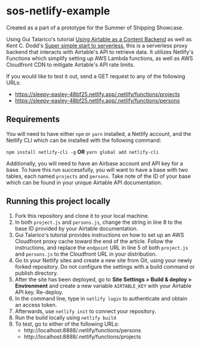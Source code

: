 # sos-netlify-example

Created as a part of a prototype for the Summer of Shipping Showcase.

Using Gui Talarico's tutorial [Using Airtable as a Content Backend](https://medium.com/@gtalarico/using-airtable-as-a-content-backend-e373cd0d9974) as well as Kent C. Dodd's [Super simple start to serverless](https://kentcdodds.com/blog/super-simple-start-to-serverless), this is a serverless proxy backend that interacts with Airtable's API to retrieve data. It utilizes Netlify's Functions which simplify setting up AWS Lambda functions, as well as AWS Cloudfront CDN to mitigate Airtable's API rate limits.

If you would like to test it out, send a GET request to any of the following URLs:
- https://sleepy-easley-48bf25.netlify.app/.netlify/functions/projects
- https://sleepy-easley-48bf25.netlify.app/.netlify/functions/persons

## Requirements

You will need to have either `npm` or `yarn` installed, a Netlify account, and the Netlify CLI which can be installed with the following command:

`npm install netlify-cli -g` **OR** `yarn global add netlify-cli`

Additionally, you will need to have an Airbase account and API key for a base. To have this run successfully, you will want to have a base with two tables, each named `projects` and `persons`. Take note of the ID of your base which can be found in your unique Airtable API documentation.

## Running this project locally

1. Fork this repository and clone it to your local machine.
2. In both `project.js` and `persons.js`, change the string in line 8 to the base ID provided by your Airtable documentation. 
3. Gui Talarico's tutorial provides instructions on how to set up an AWS Cloudfront proxy cache toward the end of the article. Follow the instructions, and replace the `endpoint` URL in line 5 of both `project.js` and `persons.js` to the Cloudfront URL in your distribution.
4. Go to your Netlify sites and create a new site from Git, using your newly forked repository. Do not configure the settings with a build command or publish directory. 
5. After the site has been deployed, go to **Site Settings > Build & deploy > Environment** and create a new variable `AIRTABLE_KEY` with your Airtable API key. Re-deploy.
6. In the command line, type in `netlify login` to authenticate and obtain an access token.
7. Afterwards, use `netlify init` to connect your repository.
8. Run the build locally using `netlify build`
9. To test, go to either of the following URLs:
    * http://localhost:8888/.netlify/functions/persons
    * http://localhost:8888/.netlify/functions/projects
